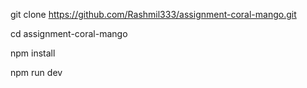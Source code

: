 git clone https://github.com/Rashmil333/assignment-coral-mango.git



cd assignment-coral-mango



npm install





npm run dev

